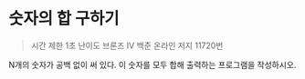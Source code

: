 숫자의 합 구하기
=================
> 시간 제한 1초
> 난이도 브론즈 IV
> 백준 온라인 저지 11720번

N개의 숫자가 공백 없이 써 있다. 이 숫자를 모두 합해 출력하는 프로그램을 작성하시오. 


